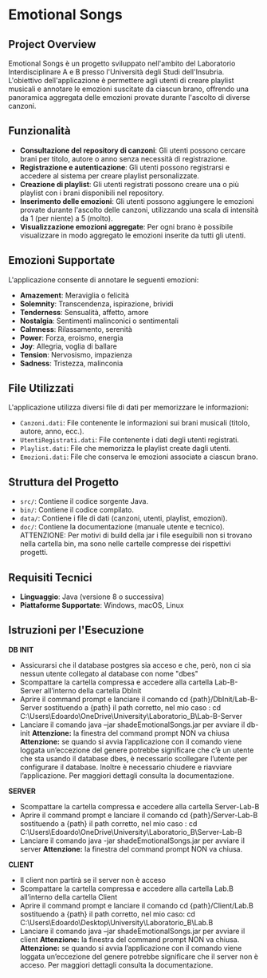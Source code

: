 # Emotional Songs

## Project Overview

Emotional Songs è un progetto sviluppato nell'ambito del Laboratorio Interdisciplinare A e B presso l'Università degli Studi dell'Insubria. L'obiettivo dell'applicazione è permettere agli utenti di creare playlist musicali e annotare le emozioni suscitate da ciascun brano, offrendo una panoramica aggregata delle emozioni provate durante l'ascolto di diverse canzoni.

## Funzionalità

- **Consultazione del repository di canzoni**: Gli utenti possono cercare brani per titolo, autore o anno senza necessità di registrazione.
- **Registrazione e autenticazione**: Gli utenti possono registrarsi e accedere al sistema per creare playlist personalizzate.
- **Creazione di playlist**: Gli utenti registrati possono creare una o più playlist con i brani disponibili nel repository.
- **Inserimento delle emozioni**: Gli utenti possono aggiungere le emozioni provate durante l'ascolto delle canzoni, utilizzando una scala di intensità da 1 (per niente) a 5 (molto).
- **Visualizzazione emozioni aggregate**: Per ogni brano è possibile visualizzare in modo aggregato le emozioni inserite da tutti gli utenti.

## Emozioni Supportate

L'applicazione consente di annotare le seguenti emozioni:

- **Amazement**: Meraviglia o felicità
- **Solemnity**: Transcendenza, ispirazione, brividi
- **Tenderness**: Sensualità, affetto, amore
- **Nostalgia**: Sentimenti malinconici o sentimentali
- **Calmness**: Rilassamento, serenità
- **Power**: Forza, eroismo, energia
- **Joy**: Allegria, voglia di ballare
- **Tension**: Nervosismo, impazienza
- **Sadness**: Tristezza, malinconia

## File Utilizzati

L'applicazione utilizza diversi file di dati per memorizzare le informazioni:

- `Canzoni.dati`: File contenente le informazioni sui brani musicali (titolo, autore, anno, ecc.).
- `UtentiRegistrati.dati`: File contenente i dati degli utenti registrati.
- `Playlist.dati`: File che memorizza le playlist create dagli utenti.
- `Emozioni.dati`: File che conserva le emozioni associate a ciascun brano.

## Struttura del Progetto

- `src/`: Contiene il codice sorgente Java.
- `bin/`: Contiene il codice compilato.
- `data/`: Contiene i file di dati (canzoni, utenti, playlist, emozioni).
- `doc/`: Contiene la documentazione (manuale utente e tecnico).
ATTENZIONE: Per motivi di build della jar i file eseguibili non si trovano nella cartella bin, ma sono nelle cartelle compresse dei rispettivi progetti.

## Requisiti Tecnici

- **Linguaggio**: Java (versione 8 o successiva)
- **Piattaforme Supportate**: Windows, macOS, Linux

## Istruzioni per l'Esecuzione

**DB INIT**
- Assicurarsi che il database postgres sia acceso e che, però, non ci sia nessun utente collegato al database con nome "dbes"
- Scompattare la cartella compressa e accedere alla cartella Lab-B-Server all’interno della cartella DbInit
- Aprire il command prompt e lanciare il comando cd {path}/DbInit/Lab-B-Server sostituendo a {path} il path corretto, nel mio caso : cd C:\Users\Edoardo\OneDrive\University\Laboratorio_B\Lab-B-Server
- Lanciare il comando java –jar shadeEmotionalSongs.jar per avviare il db-init
**Attenzione:** la finestra del command prompt NON va chiusa
**Attenzione:** se quando si avvia l’applicazione con il comando viene loggata un’eccezione del genere potrebbe significare che c’è un utente che sta usando il database dbes, è necessario scollegare l’utente per configurare il database. Inoltre è necessario chiudere e riavviare l’applicazione. Per maggiori dettagli consulta la documentazione.

**SERVER**
- Scompattare la cartella compressa e accedere alla cartella Server-Lab-B
- Aprire il command prompt e lanciare il comando cd {path}/Server-Lab-B sostituendo a {path} il path corretto, nel mio caso : cd C:\Users\Edoardo\OneDrive\University\Laboratorio_B\Server-Lab-B
- Lanciare il comando java -jar shadeEmotionalSongs.jar per avviare il server
**Attenzione:** la finestra del command prompt NON va chiusa.

**CLIENT**
- Il client non partirà se il server non è acceso
- Scompattare la cartella compressa e accedere alla cartella Lab.B all’interno della cartella Client
- Aprire il command prompt e lanciare il comando cd {path}/Client/Lab.B sostituendo a {path} il path corretto, nel mio caso: cd C:\Users\Edoardo\Desktop\University\Laboratorio_B\Lab.B
- Lanciare il comando java –jar shadeEmotionalSongs.jar per avviare il client
**Attenzione:** la finestra del command prompt NON va chiusa.
**Attenzione:** se quando si avvia l’applicazione con il comando viene loggata un’eccezione del genere potrebbe significare che il server non è acceso. Per maggiori dettagli consulta la documentazione.
